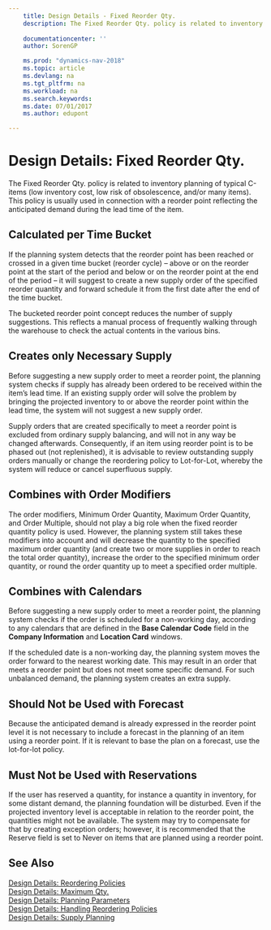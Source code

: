 ```yaml
---
    title: Design Details - Fixed Reorder Qty. 
    description: The Fixed Reorder Qty. policy is related to inventory planning of typical C-items (low inventory cost, low risk of obsolescence, and/or many items). This policy is usually used in connection with a reorder point reflecting the anticipated demand during the lead time of the item.
    
    documentationcenter: ''
    author: SorenGP

    ms.prod: "dynamics-nav-2018"
    ms.topic: article
    ms.devlang: na
    ms.tgt_pltfrm: na
    ms.workload: na
    ms.search.keywords:
    ms.date: 07/01/2017
    ms.author: edupont

---
```

# Design Details: Fixed Reorder Qty.
The Fixed Reorder Qty. policy is related to inventory planning of typical C-items (low inventory cost, low risk of obsolescence, and/or many items). This policy is usually used in connection with a reorder point reflecting the anticipated demand during the lead time of the item.  

## Calculated per Time Bucket  
 If the planning system detects that the reorder point has been reached or crossed in a given time bucket (reorder cycle) – above or on the reorder point at the start of the period and below or on the reorder point at the end of the period – it will suggest to create a new supply order of the specified reorder quantity and forward schedule it from the first date after the end of the time bucket.  

 The bucketed reorder point concept reduces the number of supply suggestions. This reflects a manual process of frequently walking through the warehouse to check the actual contents in the various bins.  

## Creates only Necessary Supply  
 Before suggesting a new supply order to meet a reorder point, the planning system checks if supply has already been ordered to be received within the item’s lead time. If an existing supply order will solve the problem by bringing the projected inventory to or above the reorder point within the lead time, the system will not suggest a new supply order.  

 Supply orders that are created specifically to meet a reorder point is excluded from ordinary supply balancing, and will not in any way be changed afterwards. Consequently, if an item using reorder point is to be phased out (not replenished), it is advisable to review outstanding supply orders manually or change the reordering policy to Lot-for-Lot, whereby the system will reduce or cancel superfluous supply.  

## Combines with Order Modifiers  
 The order modifiers, Minimum Order Quantity, Maximum Order Quantity, and Order Multiple, should not play a big role when the fixed reorder quantity policy is used. However, the planning system still takes these modifiers into account and will decrease the quantity to the specified maximum order quantity (and create two or more supplies in order to reach the total order quantity), increase the order to the specified minimum order quantity, or round the order quantity up to meet a specified order multiple.  

## Combines with Calendars  
 Before suggesting a new supply order to meet a reorder point, the planning system checks if the order is scheduled for a non-working day, according to any calendars that are defined in the **Base Calendar Code** field in the **Company Information** and **Location Card** windows.  

 If the scheduled date is a non-working day, the planning system moves the order forward to the nearest working date. This may result in an order that meets a reorder point but does not meet some specific demand. For such unbalanced demand, the planning system creates an extra supply.  

## Should Not be Used with Forecast  
 Because the anticipated demand is already expressed in the reorder point level it is not necessary to include a forecast in the planning of an item using a reorder point. If it is relevant to base the plan on a forecast, use the lot-for-lot policy.  

## Must Not be Used with Reservations  
 If the user has reserved a quantity, for instance a quantity in inventory, for some distant demand, the planning foundation will be disturbed. Even if the projected inventory level is acceptable in relation to the reorder point, the quantities might not be available. The system may try to compensate for that by creating exception orders; however, it is recommended that the Reserve field is set to Never on items that are planned using a reorder point.  

## See Also  
 [Design Details: Reordering Policies](design-details-reordering-policies.md)   
 [Design Details: Maximum Qty.](design-details-maximum-qty.md)   
 [Design Details: Planning Parameters](design-details-planning-parameters.md)   
 [Design Details: Handling Reordering Policies](design-details-handling-reordering-policies.md)   
 [Design Details: Supply Planning](design-details-supply-planning.md)
